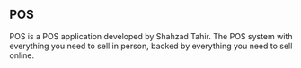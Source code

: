 ## POS

POS is a POS application developed by Shahzad Tahir. The POS system with everything you need to sell in person, backed by everything you need to sell online.


